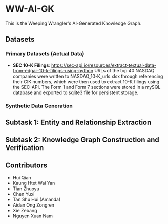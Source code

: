 # WW-AI-GK
This is the Weeping Wrangler's AI-Generated Knowledge Graph.

## Datasets

### Primary Datasets (Actual Data)
- **SEC 10-K Filings**: https://sec-api.io/resources/extract-textual-data-from-edgar-10-k-filings-using-python
 URLs of the top 40 NASDAQ companies were written to NASDAQ_10-K_urls.xlsx through referencing their CIK numbers, which were then used to extract 10-K filings using the SEC-API. The Form 1 and Form 7 sections were stored in a mySQL database and exported to sqlite3 file for persistent storage.

### Synthetic Data Generation

## Subtask 1: Entity and Relationship Extraction

## Subtask 2: Knowledge Graph Construction and Verification

## Contributors
- Hui Qian
- Kaung Htet Wai Yan
- Tian Zhuoyu
- Chen Yuxi
- Tan Shu Hui (Amanda)
- Aidan Ong Zongren
- Xie Zebang
- Nguyen Xuan Nam
